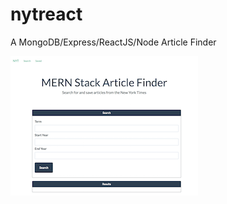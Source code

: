 # nytreact
A MongoDB/Express/ReactJS/Node Article Finder

![home page](public/img/homepage.png?raw=true "Home Page")
